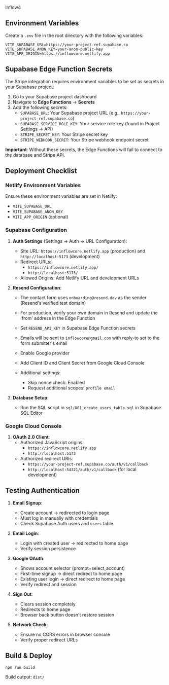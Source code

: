 Inflow4

## Environment Variables

Create a `.env` file in the root directory with the following variables:

```
VITE_SUPABASE_URL=https://your-project-ref.supabase.co
VITE_SUPABASE_ANON_KEY=your-anon-public-key
VITE_APP_ORIGIN=https://inflowcore.netlify.app
```

## Supabase Edge Function Secrets

The Stripe integration requires environment variables to be set as secrets in your Supabase project:

1. Go to your Supabase project dashboard
2. Navigate to **Edge Functions** → **Secrets**
3. Add the following secrets:
   - `SUPABASE_URL`: Your Supabase project URL (e.g., `https://your-project-ref.supabase.co`)
   - `SUPABASE_SERVICE_ROLE_KEY`: Your service role key (found in Project Settings → API)
   - `STRIPE_SECRET_KEY`: Your Stripe secret key
   - `STRIPE_WEBHOOK_SECRET`: Your Stripe webhook endpoint secret

**Important**: Without these secrets, the Edge Functions will fail to connect to the database and Stripe API.

## Deployment Checklist

### Netlify Environment Variables
Ensure these environment variables are set in Netlify:
- `VITE_SUPABASE_URL`
- `VITE_SUPABASE_ANON_KEY`
- `VITE_APP_ORIGIN` (optional)

### Supabase Configuration
1. **Auth Settings** (Settings → Auth → URL Configuration):
   - Site URL: `https://inflowcore.netlify.app` (production) and `http://localhost:5173` (development)
   - Redirect URLs: 
     - `https://inflowcore.netlify.app/`
     - `http://localhost:5173/`
   - Allowed Origins: Add Netlify URL and development URLs

2. **Resend Configuration**:
   - The contact form uses `onboarding@resend.dev` as the sender (Resend's verified test domain)
   - For production, verify your own domain in Resend and update the 'from' address in the Edge Function
   - Set `RESEND_API_KEY` in Supabase Edge Function secrets
   - Emails will be sent to `inflowcore@gmail.com` with reply-to set to the form submitter's email

   - Enable Google provider
   - Add Client ID and Client Secret from Google Cloud Console
   - Additional settings:
     - Skip nonce check: Enabled
     - Request additional scopes: `profile email`

3. **Database Setup**:
   - Run the SQL script in `sql/001_create_users_table.sql` in Supabase SQL Editor

### Google Cloud Console
1. **OAuth 2.0 Client**:
   - Authorized JavaScript origins: 
     - `https://inflowcore.netlify.app`
     - `http://localhost:5173`
   - Authorized redirect URIs: 
     - `https://your-project-ref.supabase.co/auth/v1/callback`
     - `http://localhost:54321/auth/v1/callback` (for local development)

## Testing Authentication

1. **Email Signup**: 
   - Create account → redirected to login page
   - Must log in manually with credentials
   - Check Supabase Auth users and `users` table

2. **Email Login**: 
   - Login with created user → redirected to home page
   - Verify session persistence

3. **Google OAuth**: 
   - Shows account selector (prompt=select_account)
   - First-time signup → direct redirect to home page
   - Existing user login → direct redirect to home page
   - Verify redirect and session

4. **Sign Out**:
   - Clears session completely
   - Redirects to home page
   - Browser back button doesn't restore session

5. **Network Check**: 
   - Ensure no CORS errors in browser console
   - Verify proper redirect URLs

## Build & Deploy

```bash
npm run build
```

Build output: `dist/`
